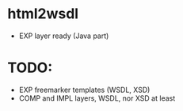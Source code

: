 # html2wsdl
* EXP layer ready (Java part)

# TODO:
* EXP freemarker templates (WSDL, XSD)
* COMP and IMPL layers, WSDL, nor XSD at least